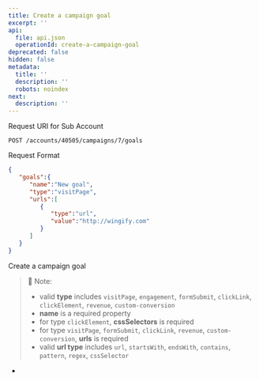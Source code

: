 ```yaml
---
title: Create a campaign goal
excerpt: ''
api:
  file: api.json
  operationId: create-a-campaign-goal
deprecated: false
hidden: false
metadata:
  title: ''
  description: ''
  robots: noindex
next:
  description: ''
---
```

Request URI for Sub Account

```
POST /accounts/40505/campaigns/7/goals
```

Request Format

```json
{  
   "goals":{  
      "name":"New goal",
      "type":"visitPage",
      "urls":[  
         {  
            "type":"url",
            "value":"http://wingify.com"
         }
      ]
   }
}
```

Create a campaign goal

> 📘 Note:
>
> * valid **type** includes `visitPage`,  `engagement`,  `formSubmit`,  `clickLink`,  `clickElement`,  `revenue`, `custom-conversion`
> * **name** is a required property
> * for type `clickElement`, **cssSelectors** is required
> * for type `visitPage`, `formSubmit`, `clickLink`, `revenue`, `custom-conversion`, **urls** is required
> * valid **url type** includes `url`, `startsWith`, `endsWith`, `contains`, `pattern`, `regex`,  `cssSelector`

*
